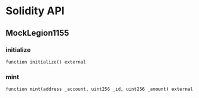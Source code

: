 # Solidity API

## MockLegion1155

### initialize

```solidity
function initialize() external
```

### mint

```solidity
function mint(address _account, uint256 _id, uint256 _amount) external
```


